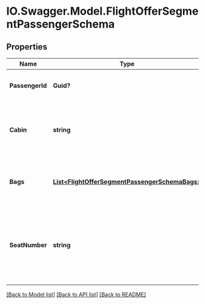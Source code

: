 # IO.Swagger.Model.FlightOfferSegmentPassengerSchema
## Properties

Name | Type | Description | Notes
------------ | ------------- | ------------- | -------------
**PassengerId** | **Guid?** | Unique identifier for a passenger. | [optional] 
**Cabin** | **string** | Class options: first, business, premium economy, economy. | [optional] 
**Bags** | [**List&lt;FlightOfferSegmentPassengerSchemaBags&gt;**](FlightOfferSegmentPassengerSchemaBags.md) | Array of extra baggage, detailing type and qty. | [optional] 
**SeatNumber** | **string** | Seat number assigned to the passenger, returned only on reprice with seat selection. | [optional] 

[[Back to Model list]](../README.md#documentation-for-models) [[Back to API list]](../README.md#documentation-for-api-endpoints) [[Back to README]](../README.md)

